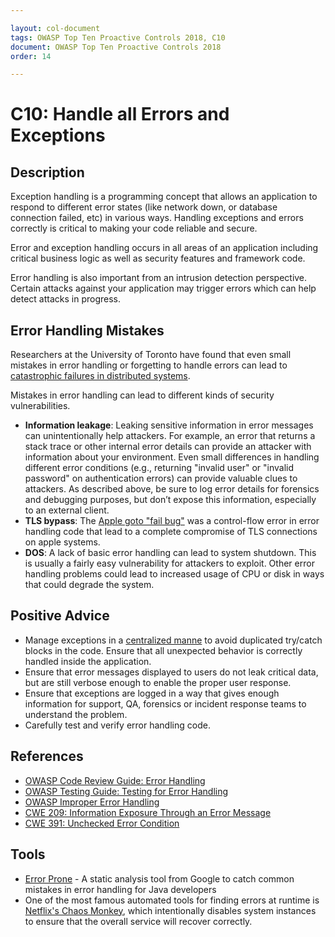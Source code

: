 ```yaml
---

layout: col-document
tags: OWASP Top Ten Proactive Controls 2018, C10
document: OWASP Top Ten Proactive Controls 2018
order: 14

---
```


# C10: Handle all Errors and Exceptions

## Description
Exception handling is a programming concept that allows an application to respond to different error states (like network down, or database connection failed, etc) in various ways. Handling exceptions and errors correctly is critical to making your code reliable and secure.

Error and exception handling occurs in all areas of an application including critical business logic as well as security features and framework code.

Error handling is also important from an intrusion detection perspective. Certain attacks against your application may trigger errors which can help detect attacks in progress.

## Error Handling Mistakes
Researchers at the University of Toronto have found that even small mistakes in error handling or forgetting to handle errors can lead to [catastrophic failures in distributed systems](https://www.usenix.org/system/files/conference/osdi14/osdi14-paper-yuan.pdf).

Mistakes in error handling can lead to different kinds of security vulnerabilities.

* **Information leakage**: Leaking sensitive information in error messages can unintentionally help attackers. For example, an error that returns a stack trace or other internal error details can provide an attacker with information about your environment. Even small differences in handling different error conditions (e.g., returning "invalid user" or "invalid password" on authentication errors) can provide valuable clues to attackers. As described above, be sure to log error details for forensics and debugging purposes, but don’t expose this information, especially to an external client.
* **TLS bypass**:  The [Apple goto "fail bug"](https://www.dwheeler.com/essays/apple-goto-fail.html) was a control-flow error in error handling code that lead to a complete compromise of TLS connections on apple systems.
* **DOS**: A lack of basic error handling can lead to system shutdown. This is usually a fairly easy vulnerability for attackers to exploit. Other error handling problems could lead to increased usage of CPU or disk in ways that could degrade the system.


## Positive Advice
* Manage exceptions in a [centralized manne](https://www.owasp.org/index.php/Error_Handling#Centralised_exception_handling_.28Struts_Example.29) to avoid duplicated try/catch blocks in the code. Ensure that all unexpected behavior is correctly handled inside the application.
* Ensure that error messages displayed to users do not leak critical data, but are still verbose enough to enable the proper user response.
* Ensure that exceptions are logged in a way that gives enough information for support, QA, forensics or incident response teams to understand the problem.
* Carefully test and verify error handling code.

## References
* [OWASP Code Review Guide: Error Handling](https://www.owasp.org/index.php/Error_Handling)
* [OWASP Testing Guide: Testing for Error Handling](https://www.owasp.org/index.php/Testing_for_Error_Handling)
* [OWASP Improper Error Handling](https://www.owasp.org/index.php/Improper_Error_Handling)
* [CWE 209: Information Exposure Through an Error Message](https://cwe.mitre.org/data/definitions/209.html)
* [CWE 391: Unchecked Error Condition](https://cwe.mitre.org/data/definitions/391.html)

## Tools
* [Error Prone](http://errorprone.info/)  - A static analysis tool from Google to catch common mistakes in error handling for Java developers
* One of the most famous automated tools for finding errors at runtime is [Netflix's Chaos Monkey](https://github.com/Netflix/SimianArmy), which intentionally disables system instances to ensure that the overall service will recover correctly.
